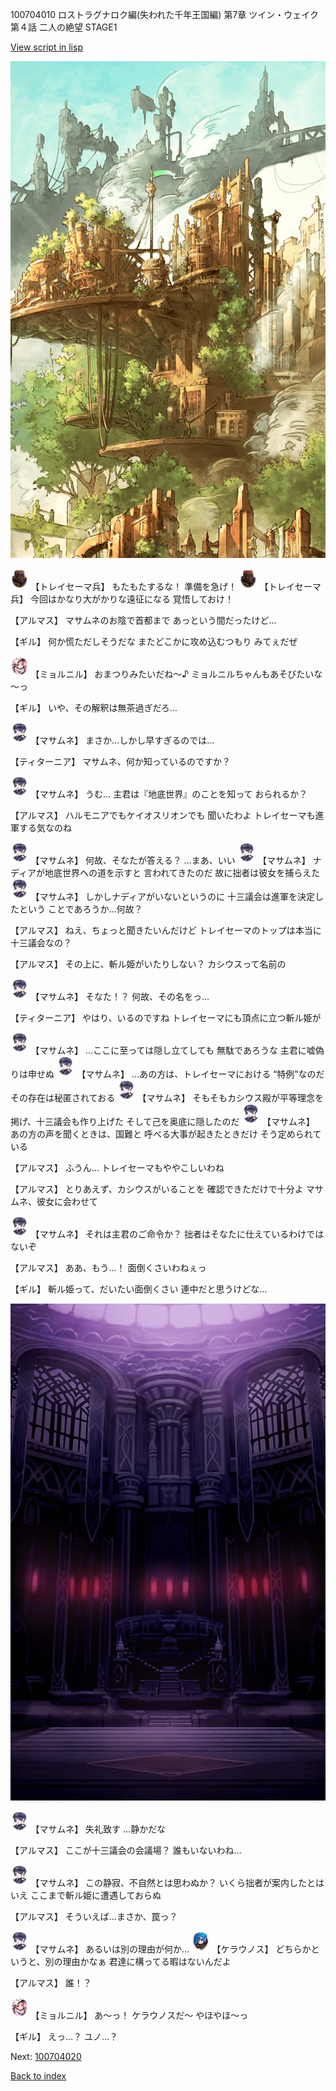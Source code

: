 100704010 ロストラグナロク編(失われた千年王国編) 第7章 ツイン・ウェイク 第４話 二人の絶望 STAGE1

[View script in lisp](../scripts/100704010.txt)

![beast_world_town1.png](../images/backgrounds/beast_world_town1.png)

<img src="../images/units/3830001.png" alt="3830001.png" height="34"/>
【トレイセーマ兵】
もたもたするな！
準備を急げ！

<img src="../images/units/3830001.png" alt="3830001.png" height="34"/>
【トレイセーマ兵】
今回はかなり大がかりな遠征になる
覚悟しておけ！

【アルマス】
マサムネのお陰で首都まで
あっという間だったけど…

【ギル】
何か慌ただしそうだな
またどこかに攻め込むつもり
みてぇだぜ

<img src="../images/units/3200111.png" alt="3200111.png" height="34"/>
【ミョルニル】
おまつりみたいだね～♪
ミョルニルちゃんもあそびたいな～っ

【ギル】
いや、その解釈は無茶過ぎだろ…

<img src="../images/units/3100111.png" alt="3100111.png" height="34"/>
【マサムネ】
まさか…しかし早すぎるのでは…

【ティターニア】
マサムネ、何か知っているのですか？

<img src="../images/units/3100111.png" alt="3100111.png" height="34"/>
【マサムネ】
うむ…
主君は『地底世界』のことを知って
おられるか？

【アルマス】
ハルモニアでもケイオスリオンでも
聞いたわよ
トレイセーマも進軍する気なのね

<img src="../images/units/3100111.png" alt="3100111.png" height="34"/>
【マサムネ】
何故、そなたが答える？
…まあ、いい

<img src="../images/units/3100111.png" alt="3100111.png" height="34"/>
【マサムネ】
ナディアが地底世界への道を示すと
言われてきたのだ
故に拙者は彼女を捕らえた

<img src="../images/units/3100111.png" alt="3100111.png" height="34"/>
【マサムネ】
しかしナディアがいないというのに
十三議会は進軍を決定したという
ことであろうか…何故？

【アルマス】
ねえ、ちょっと聞きたいんだけど
トレイセーマのトップは本当に
十三議会なの？

【アルマス】
その上に、斬ル姫がいたりしない？
カシウスって名前の

<img src="../images/units/3100111.png" alt="3100111.png" height="34"/>
【マサムネ】
そなた！？
何故、その名をっ…

【ティターニア】
やはり、いるのですね
トレイセーマにも頂点に立つ斬ル姫が

<img src="../images/units/3100111.png" alt="3100111.png" height="34"/>
【マサムネ】
…ここに至っては隠し立てしても
無駄であろうな
主君に嘘偽りは申せぬ

<img src="../images/units/3100111.png" alt="3100111.png" height="34"/>
【マサムネ】
…あの方は、トレイセーマにおける
“特例”なのだ
その存在は秘匿されておる

<img src="../images/units/3100111.png" alt="3100111.png" height="34"/>
【マサムネ】
そもそもカシウス殿が平等理念を
掲げ、十三議会も作り上げた
そして己を奥底に隠したのだ

<img src="../images/units/3100111.png" alt="3100111.png" height="34"/>
【マサムネ】
あの方の声を聞くときは、国難と
呼べる大事が起きたときだけ
そう定められている

【アルマス】
ふうん…
トレイセーマもややこしいわね

【アルマス】
とりあえず、カシウスがいることを
確認できただけで十分よ
マサムネ、彼女に会わせて

<img src="../images/units/3100111.png" alt="3100111.png" height="34"/>
【マサムネ】
それは主君のご命令か？
拙者はそなたに仕えているわけでは
ないぞ

【アルマス】
ああ、もう…！
面倒くさいわねぇっ

【ギル】
斬ル姫って、だいたい面倒くさい
連中だと思うけどな…

![201_congress.png](../images/backgrounds/201_congress.png)

<img src="../images/units/3100111.png" alt="3100111.png" height="34"/>
【マサムネ】
失礼致す
…静かだな

【アルマス】
ここが十三議会の会議場？
誰もいないわね…

<img src="../images/units/3100111.png" alt="3100111.png" height="34"/>
【マサムネ】
この静寂、不自然とは思わぬか？
いくら拙者が案内したとはいえ
ここまで斬ル姫に遭遇しておらぬ

【アルマス】
そういえば…まさか、罠っ？

<img src="../images/units/3100111.png" alt="3100111.png" height="34"/>
【マサムネ】
あるいは別の理由が何か…

<img src="../images/units/3500111.png" alt="3500111.png" height="34"/>
【ケラウノス】
どちらかというと、別の理由かなぁ
君達に構ってる暇はないんだよ

【アルマス】
誰！？

<img src="../images/units/3200111.png" alt="3200111.png" height="34"/>
【ミョルニル】
あ～っ！
ケラウノスだ～
やほやほ～っ

【ギル】
えっ…？
ユノ…？

Next: [100704020](100704020.md)

[Back to index](index.md)
